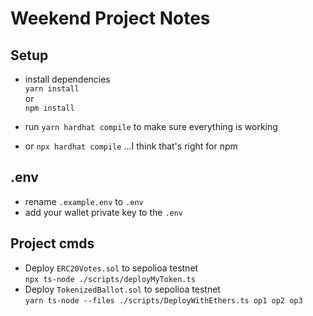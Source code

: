 # Weekend Project Notes

## Setup

-   install dependencies <br>
    `yarn install` <br>
    or <br>
    `npm install`

-   run `yarn hardhat compile` to make sure everything is working
-   or `npx hardhat compile` ...I think that's right for npm

## .env

-   rename `.example.env` to `.env`
-   add your wallet private key to the `.env`

## Project cmds

-   Deploy `ERC20Votes.sol` to sepolioa testnet <br>
    `npx ts-node ./scripts/deployMyToken.ts`
-   Deploy `TokenizedBallot.sol` to sepolioa testnet <br>
    `yarn ts-node --files ./scripts/DeployWithEthers.ts op1 op2 op3`
